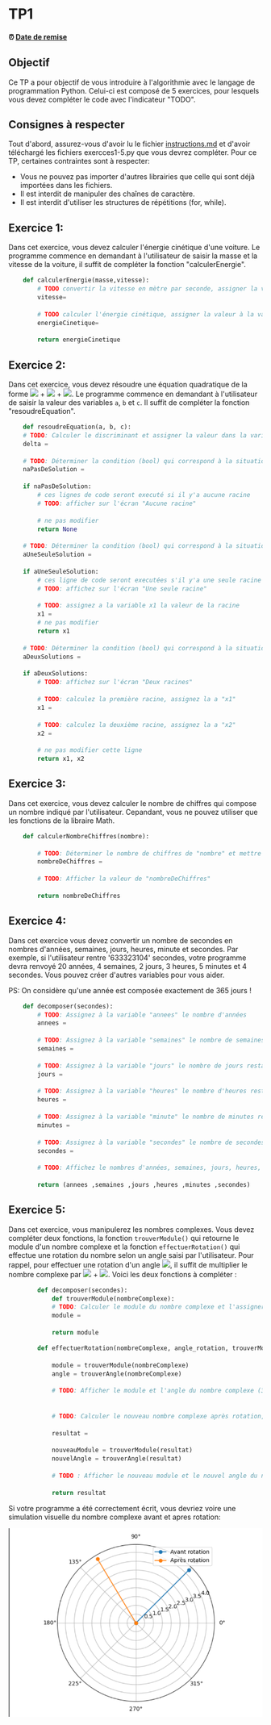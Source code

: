 # TP1

<!--- Changer la date de remise en modifiant le URL--->
#### :alarm_clock: [Date de remise](https://www.timeanddate.com/countdown/generic?iso=20210131T2359&p0=165&msg=Remise&font=cursive&csz=1#)

## Objectif

Ce TP a pour objectif de vous introduire à l'algorithmie avec le langage de programmation Python.
Celui-ci est composé de 5 exercices, pour lesquels vous devez compléter le code avec l'indicateur "TODO".

## Consignes à respecter

Tout d'abord, assurez-vous d'avoir lu le fichier [instructions.md](instructions.md) et d'avoir téléchargé les fichiers exercces1-5.py que vous devrez compléter.
Pour ce TP, certaines contraintes sont à respecter:
- Vous ne pouvez pas importer d'autres librairies que celle qui sont déjà importées dans les fichiers.
- Il est interdit de manipuler des chaînes de caractère.
- Il est interdit d'utiliser les structures de répétitions (for, while).

## Exercice 1:
Dans cet exercice, vous devez calculer l'énergie cinétique d'une voiture. Le programme commence en demandant à l'utilisateur de saisir la masse et la vitesse de la voiture, il suffit de compléter la fonction "calculerEnergie".
```python
    def calculerEnergie(masse,vitesse):
        # TODO convertir la vitesse en mètre par seconde, assigner la valeur à la variable "vitesse"
        vitesse=
        
        # TODO calculer l'énergie cinétique, assigner la valeur à la variable "energieCinetique"
        energieCinetique=
        
        return energieCinetique
```

## Exercice 2:
Dans cet exercice, vous devez résoudre une équation quadratique de la forme <img src="https://render.githubusercontent.com/render/math?math=ax^2"> + <img src="https://render.githubusercontent.com/render/math?math=bx"> + <img src="https://render.githubusercontent.com/render/math?math=c">. Le programme commence en demandant à l'utilisateur de saisir la valeur des variables `a`, `b` et `c`. Il suffit de compléter la fonction "resoudreEquation".
```python
    def resoudreEquation(a, b, c):
    # TODO: Calculer le discriminant et assigner la valeur dans la variable "delta"
    delta =

    # TODO: Déterminer la condition (bool) qui correspond à la situation où l'équation n'a aucune solution et m assigner le résultat dans la variable "naPasDeSolution"
    naPasDeSolution =

    if naPasDeSolution:
        # ces lignes de code seront executé si il y'a aucune racine
        # TODO: afficher sur l'écran "Aucune racine"

        # ne pas modifier
        return None

    # TODO: Déterminer la condition (bool) qui correspond à la situation où il existe une seule solution à l'équation et mettre la valeur dans "aUneSeuleSolution"
    aUneSeuleSolution =

    if aUneSeuleSolution:
        # ces ligne de code seront executées s'il y'a une seule racine
        # TODO: affichez sur l'écran "Une seule racine"

        # TODO: assignez a la variable x1 la valeur de la racine
        x1 =
        # ne pas modifier
        return x1

    # TODO: Déterminer la condition (bool) qui correspond à la situation où il existe deux solutions de l'équation et mettre la valeur dans "aDeuxSolutions"
    aDeuxSolutions =

    if aDeuxSolutions:
        # TODO: affichez sur l'écran "Deux racines"

        # TODO: calculez la première racine, assignez la a "x1"
        x1 =

        # TODO: calculez la deuxième racine, assignez la a "x2"
        x2 =

        # ne pas modifier cette ligne
        return x1, x2
```
## Exercice 3:
Dans cet exercice, vous devez calculer le nombre de chiffres qui compose un nombre indiqué par l'utilisateur. Cepandant, vous ne pouvez utiliser que les fonctions de la libraire Math.
```python
    def calculerNombreChiffres(nombre):

        # TODO: Déterminer le nombre de chiffres de "nombre" et mettre la valeur dans "nombreDeChiffres"
        nombreDeChiffres =

        # TODO: Afficher la valeur de "nombreDeChiffres"

        return nombreDeChiffres
```
## Exercice 4:
Dans cet exercice vous devez convertir un nombre de secondes en nombres d'années, semaines, jours, heures, minute et secondes. Par exemple, si l'utilisateur rentre '633323104' secondes, votre programme devra renvoyé 20 années, 4 semaines, 2 jours, 3 heures, 5 minutes et 4 secondes. Vous pouvez créer d'autres variables pour vous aider.

PS: On considère qu'une année est composée exactement de 365 jours !

```python
    def decomposer(secondes):
        # TODO: Assignez à la variable "annees" le nombre d'années
        annees =

        # TODO: Assignez à la variable "semaines" le nombre de semaines restantes
        semaines =

        # TODO: Assignez à la variable "jours" le nombre de jours restants
        jours =

        # TODO: Assignez à la variable "heures" le nombre d'heures restantes
        heures =

        # TODO: Assignez à la variable "minute" le nombre de minutes restantes
        minutes =

        # TODO: Assignez à la variable "secondes" le nombre de secondes restantes
        secondes =

        # TODO: Affichez le nombres d'années, semaines, jours, heures, minutes et secondes

        return (annees ,semaines ,jours ,heures ,minutes ,secondes)
```
## Exercice 5:
Dans cet exercice, vous manipulerez les nombres complexes. Vous devez compléter deux fonctions, la fonction `trouverModule()` qui retourne le module d'un nombre complexe et la fonction `effectuerRotation()` qui effectue une rotation du nombre selon un angle saisi par l'utilisateur. Pour rappel, pour effectuer une rotation d'un angle <img src="https://render.githubusercontent.com/render/math?math=\alpha">, il suffit de multiplier le nombre complexe par <img src="https://render.githubusercontent.com/render/math?math=(cos(\alpha)"> + <img src="https://render.githubusercontent.com/render/math?math=sin(\alpha)i)">.
Voici les deux fonctions à compléter :
```python
        def decomposer(secondes):
            def trouverModule(nombreComplexe):
            # TODO: Calculer le module du nombre complexe et l'assigner dans "module"
            module =

            return module
```
```python
        def effectuerRotation(nombreComplexe, angle_rotation, trouverModule):

            module = trouverModule(nombreComplexe)
            angle = trouverAngle(nombreComplexe)

            # TODO: Afficher le module et l'angle du nombre complexe (3 decimales de précision)


            # TODO: Calculer le nouveau nombre complexe après rotation, assigner le nouveau nombre complexe à la variable 'resultat'

            resultat =

            nouveauModule = trouverModule(resultat)
            nouvelAngle = trouverAngle(resultat)

            # TODO : Afficher le nouveau module et le nouvel angle du nombre complexe après rotation (3 decimales de précision)

            return resultat
```
Si votre programme a été correctement écrit, vous devriez voire une simulation visuelle du nombre complexe avant et apres rotation:
<p align="center">
     <img src="img/complexe.PNG?raw=true"/>
</p>

